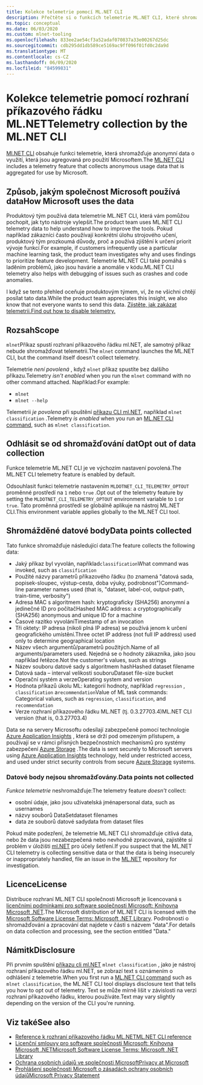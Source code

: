 ```yaml
---
title: Kolekce telemetrie pomocí ML.NET CLI
description: Přečtěte si o funkcích telemetrie ML.NET CLI, které shromažďují informace o využití pro analýzu, shromažďovaná data a jejich zakázání. Vyhledejte také odkazy na licenční smlouvu .NET a informace o dodržování předpisů v Microsoft GDPRe.
ms.topic: conceptual
ms.date: 06/03/2020
ms.custom: mlnet-tooling
ms.openlocfilehash: 833ee2ae54cf3a52adaf070837a33e00267d25dc
ms.sourcegitcommit: cdb295dd1db589ce5169ac9ff096f01fd0c2da9d
ms.translationtype: MT
ms.contentlocale: cs-CZ
ms.lasthandoff: 06/09/2020
ms.locfileid: "84599831"
---
```

# <a name="telemetry-collection-by-the-mlnet-cli"></a><span data-ttu-id="f1d17-104">Kolekce telemetrie pomocí rozhraní příkazového řádku ML.NET</span><span class="sxs-lookup"><span data-stu-id="f1d17-104">Telemetry collection by the ML.NET CLI</span></span>

<span data-ttu-id="f1d17-105">[Ml.NET CLI](https://aka.ms/mlnet-cli) obsahuje funkci telemetrie, která shromažďuje anonymní data o využití, která jsou agregovaná pro použití Microsoftem.</span><span class="sxs-lookup"><span data-stu-id="f1d17-105">The [ML.NET CLI](https://aka.ms/mlnet-cli) includes a telemetry feature that collects anonymous usage data that is aggregated for use by Microsoft.</span></span>

## <a name="how-microsoft-uses-the-data"></a><span data-ttu-id="f1d17-106">Způsob, jakým společnost Microsoft používá data</span><span class="sxs-lookup"><span data-stu-id="f1d17-106">How Microsoft uses the data</span></span>

<span data-ttu-id="f1d17-107">Produktový tým používá data telemetrie ML.NET CLI, která vám pomůžou pochopit, jak tyto nástroje vylepšit.</span><span class="sxs-lookup"><span data-stu-id="f1d17-107">The product team uses ML.NET CLI telemetry data to help understand how to improve the tools.</span></span> <span data-ttu-id="f1d17-108">Pokud například zákazníci často používají konkrétní úlohu strojového učení, produktový tým prozkoumá důvody, proč a používá zjištění k určení priorit vývoje funkcí.</span><span class="sxs-lookup"><span data-stu-id="f1d17-108">For example, if customers infrequently use a particular machine learning task, the product team investigates why and uses findings to prioritize feature development.</span></span> <span data-ttu-id="f1d17-109">Telemetrie ML.NET CLI také pomáhá s laděním problémů, jako jsou havárie a anomálie v kódu.</span><span class="sxs-lookup"><span data-stu-id="f1d17-109">ML.NET CLI telemetry also helps with debugging of issues such as crashes and code anomalies.</span></span>

<span data-ttu-id="f1d17-110">I když se tento přehled oceňuje produktovým týmem, ví, že ne všichni chtějí posílat tato data.</span><span class="sxs-lookup"><span data-stu-id="f1d17-110">While the product team appreciates this insight, we also know that not everyone wants to send this data.</span></span> [<span data-ttu-id="f1d17-111">Zjistěte, jak zakázat telemetrii.</span><span class="sxs-lookup"><span data-stu-id="f1d17-111">Find out how to disable telemetry.</span></span>](#opt-out-of-data-collection)

## <a name="scope"></a><span data-ttu-id="f1d17-112">Rozsah</span><span class="sxs-lookup"><span data-stu-id="f1d17-112">Scope</span></span>

<span data-ttu-id="f1d17-113">`mlnet`Příkaz spustí rozhraní příkazového řádku ml.NET, ale samotný příkaz nebude shromažďovat telemetrii.</span><span class="sxs-lookup"><span data-stu-id="f1d17-113">The `mlnet` command launches the ML.NET CLI, but the command itself doesn't collect telemetry.</span></span>

<span data-ttu-id="f1d17-114">Telemetrie *není povolená* , když `mlnet` příkaz spustíte bez dalšího příkazu.</span><span class="sxs-lookup"><span data-stu-id="f1d17-114">Telemetry *isn't enabled* when you run the `mlnet` command with no other command attached.</span></span> <span data-ttu-id="f1d17-115">Například:</span><span class="sxs-lookup"><span data-stu-id="f1d17-115">For example:</span></span>

- `mlnet`
- `mlnet --help`

<span data-ttu-id="f1d17-116">Telemetrii *je povolena* při spuštění [příkazu CLI ml.NET](../reference/ml-net-cli-reference.md), například `mlnet classification` .</span><span class="sxs-lookup"><span data-stu-id="f1d17-116">Telemetry *is enabled* when you run an [ML.NET CLI command](../reference/ml-net-cli-reference.md), such as `mlnet classification`.</span></span>

## <a name="opt-out-of-data-collection"></a><span data-ttu-id="f1d17-117">Odhlásit se od shromažďování dat</span><span class="sxs-lookup"><span data-stu-id="f1d17-117">Opt out of data collection</span></span>

<span data-ttu-id="f1d17-118">Funkce telemetrie ML.NET CLI je ve výchozím nastavení povolená.</span><span class="sxs-lookup"><span data-stu-id="f1d17-118">The ML.NET CLI telemetry feature is enabled by default.</span></span>

<span data-ttu-id="f1d17-119">Odsouhlasit funkci telemetrie nastavením `MLDOTNET_CLI_TELEMETRY_OPTOUT` proměnné prostředí na `1` nebo `true` .</span><span class="sxs-lookup"><span data-stu-id="f1d17-119">Opt out of the telemetry feature by setting the `MLDOTNET_CLI_TELEMETRY_OPTOUT` environment variable to `1` or `true`.</span></span> <span data-ttu-id="f1d17-120">Tato proměnná prostředí se globálně aplikuje na nástroj ML.NET CLI.</span><span class="sxs-lookup"><span data-stu-id="f1d17-120">This environment variable applies globally to the ML.NET CLI tool.</span></span>

## <a name="data-points-collected"></a><span data-ttu-id="f1d17-121">Shromážděné datové body</span><span class="sxs-lookup"><span data-stu-id="f1d17-121">Data points collected</span></span>

<span data-ttu-id="f1d17-122">Tato funkce shromažďuje následující data:</span><span class="sxs-lookup"><span data-stu-id="f1d17-122">The feature collects the following data:</span></span>

- <span data-ttu-id="f1d17-123">Jaký příkaz byl vyvolán, například`classification`</span><span class="sxs-lookup"><span data-stu-id="f1d17-123">What command was invoked, such as `classification`</span></span>
- <span data-ttu-id="f1d17-124">Použité názvy parametrů příkazového řádku (to znamená "datová sada, popisek-sloupec, výstup-cesta, doba výuky, podrobnost")</span><span class="sxs-lookup"><span data-stu-id="f1d17-124">Command-line parameter names used (that is, "dataset, label-col, output-path, train-time, verbosity")</span></span>
- <span data-ttu-id="f1d17-125">Adresa MAC s algoritmem hash: kryptograficky (SHA256) anonymní a jedinečné ID pro počítač</span><span class="sxs-lookup"><span data-stu-id="f1d17-125">Hashed MAC address: a cryptographically (SHA256) anonymous and unique ID for a machine</span></span>
- <span data-ttu-id="f1d17-126">Časové razítko vyvolání</span><span class="sxs-lookup"><span data-stu-id="f1d17-126">Timestamp of an invocation</span></span>
- <span data-ttu-id="f1d17-127">Tři oktety: IP adresa (nikoli plná IP adresa) se používá jenom k určení geografického umístění.</span><span class="sxs-lookup"><span data-stu-id="f1d17-127">Three octet IP address (not full IP address) used only to determine geographical location</span></span>
- <span data-ttu-id="f1d17-128">Název všech argumentů/parametrů použitých.</span><span class="sxs-lookup"><span data-stu-id="f1d17-128">Name of all arguments/parameters used.</span></span> <span data-ttu-id="f1d17-129">Nejedná se o hodnoty zákazníka, jako jsou například řetězce.</span><span class="sxs-lookup"><span data-stu-id="f1d17-129">Not the customer's values, such as strings</span></span>
- <span data-ttu-id="f1d17-130">Název souboru datové sady s algoritmem hash</span><span class="sxs-lookup"><span data-stu-id="f1d17-130">Hashed dataset filename</span></span>
- <span data-ttu-id="f1d17-131">Datová sada – interval velikosti souboru</span><span class="sxs-lookup"><span data-stu-id="f1d17-131">Dataset file-size bucket</span></span>
- <span data-ttu-id="f1d17-132">Operační systém a verze</span><span class="sxs-lookup"><span data-stu-id="f1d17-132">Operating system and version</span></span>
- <span data-ttu-id="f1d17-133">Hodnota příkazů úkolu ML: kategorií hodnoty, například `regression` , `classification` a`recommendation`</span><span class="sxs-lookup"><span data-stu-id="f1d17-133">Value of ML task commands: Categorical values, such as `regression`, `classification`, and `recommendation`</span></span>
- <span data-ttu-id="f1d17-134">Verze rozhraní příkazového řádku ML.NET (tj. 0.3.27703.4)</span><span class="sxs-lookup"><span data-stu-id="f1d17-134">ML.NET CLI version (that is, 0.3.27703.4)</span></span>

<span data-ttu-id="f1d17-135">Data se na servery Microsoftu odesílají zabezpečeně pomocí technologie [Azure Application Insights](https://azure.microsoft.com/services/application-insights/) , která se drží pod omezeným přístupem, a používají se v rámci přísných bezpečnostních mechanismů pro systémy zabezpečení [Azure Storage](https://azure.microsoft.com/services/storage/) .</span><span class="sxs-lookup"><span data-stu-id="f1d17-135">The data is sent securely to Microsoft servers using [Azure Application Insights](https://azure.microsoft.com/services/application-insights/) technology, held under restricted access, and used under strict security controls from secure [Azure Storage](https://azure.microsoft.com/services/storage/) systems.</span></span>

### <a name="data-points-not-collected"></a><span data-ttu-id="f1d17-136">Datové body nejsou shromažďovány.</span><span class="sxs-lookup"><span data-stu-id="f1d17-136">Data points not collected</span></span>

<span data-ttu-id="f1d17-137">*Funkce telemetrie* neshromažďuje:</span><span class="sxs-lookup"><span data-stu-id="f1d17-137">The telemetry feature *doesn't* collect:</span></span>

- <span data-ttu-id="f1d17-138">osobní údaje, jako jsou uživatelská jména</span><span class="sxs-lookup"><span data-stu-id="f1d17-138">personal data, such as usernames</span></span>
- <span data-ttu-id="f1d17-139">názvy souborů DataSet</span><span class="sxs-lookup"><span data-stu-id="f1d17-139">dataset filenames</span></span>
- <span data-ttu-id="f1d17-140">data ze souborů datové sady</span><span class="sxs-lookup"><span data-stu-id="f1d17-140">data from dataset files</span></span>

<span data-ttu-id="f1d17-141">Pokud máte podezření, že telemetrie ML.NET CLI shromažďuje citlivá data, nebo že data jsou nezabezpečená nebo nevhodně zpracovaná, zajistěte si problém v úložišti [ml.NET](https://github.com/dotnet/machinelearning) pro účely šetření.</span><span class="sxs-lookup"><span data-stu-id="f1d17-141">If you suspect that the ML.NET CLI telemetry is collecting sensitive data or that the data is being insecurely or inappropriately handled, file an issue in the [ML.NET](https://github.com/dotnet/machinelearning) repository for investigation.</span></span>

## <a name="license"></a><span data-ttu-id="f1d17-142">Licence</span><span class="sxs-lookup"><span data-stu-id="f1d17-142">License</span></span>

<span data-ttu-id="f1d17-143">Distribuce rozhraní ML.NET CLI společnosti Microsoft je licencovaná s [licenčními podmínkami pro software společnosti Microsoft: Knihovna Microsoft .NET](https://aka.ms/dotnet-core-eula).</span><span class="sxs-lookup"><span data-stu-id="f1d17-143">The Microsoft distribution of ML.NET CLI is licensed with the [Microsoft Software License Terms: Microsoft .NET Library](https://aka.ms/dotnet-core-eula).</span></span> <span data-ttu-id="f1d17-144">Podrobnosti o shromažďování a zpracování dat najdete v části s názvem "data".</span><span class="sxs-lookup"><span data-stu-id="f1d17-144">For details on data collection and processing, see the section entitled "Data."</span></span>

## <a name="disclosure"></a><span data-ttu-id="f1d17-145">Námitk</span><span class="sxs-lookup"><span data-stu-id="f1d17-145">Disclosure</span></span>

<span data-ttu-id="f1d17-146">Při prvním spuštění [příkazu cli ml.NET](../reference/ml-net-cli-reference.md) `mlnet classification` , jako je nástroj rozhraní příkazového řádku ml.NET, se zobrazí text s oznámením o odhlášení z telemetrie.</span><span class="sxs-lookup"><span data-stu-id="f1d17-146">When you first run a [ML.NET CLI command](../reference/ml-net-cli-reference.md) such as `mlnet classification`, the ML.NET CLI tool displays disclosure text that tells you how to opt out of telemetry.</span></span> <span data-ttu-id="f1d17-147">Text se může mírně lišit v závislosti na verzi rozhraní příkazového řádku, kterou používáte.</span><span class="sxs-lookup"><span data-stu-id="f1d17-147">Text may vary slightly depending on the version of the CLI you're running.</span></span>

## <a name="see-also"></a><span data-ttu-id="f1d17-148">Viz také</span><span class="sxs-lookup"><span data-stu-id="f1d17-148">See also</span></span>

- [<span data-ttu-id="f1d17-149">Reference k rozhraní příkazového řádku ML.NET</span><span class="sxs-lookup"><span data-stu-id="f1d17-149">ML.NET CLI reference</span></span>](../reference/ml-net-cli-reference.md)
- [<span data-ttu-id="f1d17-150">Licenční smlouvy pro software společnosti Microsoft: Knihovna Microsoft .NET</span><span class="sxs-lookup"><span data-stu-id="f1d17-150">Microsoft Software License Terms: Microsoft .NET Library</span></span>](https://aka.ms/dotnet-core-eula)
- [<span data-ttu-id="f1d17-151">Ochrana osobních údajů ve společnosti Microsoft</span><span class="sxs-lookup"><span data-stu-id="f1d17-151">Privacy at Microsoft</span></span>](https://www.microsoft.com/trustcenter/privacy/)
- [<span data-ttu-id="f1d17-152">Prohlášení společnosti Microsoft o zásadách ochrany osobních údajů</span><span class="sxs-lookup"><span data-stu-id="f1d17-152">Microsoft Privacy Statement</span></span>](https://privacy.microsoft.com/privacystatement)
